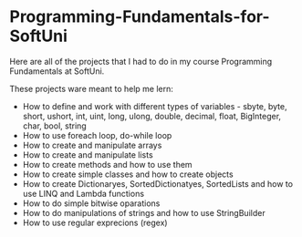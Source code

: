 # Programming-Fundamentals-for-SoftUni
Here are all of the projects that I had to do in my course Programming Fundamentals at SoftUni.

These projects ware meant to help me lern:
- How to define and work with different types of variables - sbyte, byte, short, ushort, int, uint, long, ulong, double, decimal, float, BigInteger, char, bool, string
- How to use foreach loop, do-while loop
- How to create and manipulate arrays
- How to create and manipulate lists
- How to create methods and how to use them
- How to create simple classes and how to create objects
- How to create Dictionaryes, SortedDictionatyes, SortedLists and how to use LINQ and Lambda functions
- How to do simple bitwise oparations
- How to do manipulations of strings and how to use StringBuilder
- How to use regular exprecions (regex)
